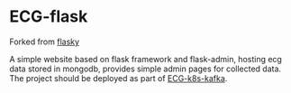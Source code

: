 # ECG-flask

Forked from [flasky](https://github.com/miguelgrinberg/flasky)

A simple website based on flask framework and flask-admin, hosting ecg data stored in mongodb, provides simple admin pages for collected data. The project should be deployed as part of [ECG-k8s-kafka](https://version.aalto.fi/gitlab/zhengs2/ECG-k8s-kafka).